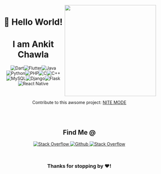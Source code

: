 
<img align = 'right' src = 'https://media.giphy.com/media/Qc0BxWM9TxljvJug2x/giphy.gif?cid=790b7611aa14031010c5f5e1104900da5da5e93dfaec117a&rid=giphy.gif&ct=g' height = '300'>
<h1 align  = 'center'>👋 Hello World!</h1>
<h1 align  = 'center'>I am Ankit Chawla </h1> 

<p align = 'center'>
<img src="https://img.shields.io/badge/dart-%230175C2.svg?style=for-the-badge&amp;logo=dart&amp;logoColor=white" alt="Dart"><img src="https://img.shields.io/badge/Flutter-%2302569B.svg?style=for-the-badge&amp;logo=Flutter&amp;logoColor=white" alt="Flutter"><img src="https://img.shields.io/badge/java-%23ED8B00.svg?style=for-the-badge&amp;logo=java&amp;logoColor=white" alt="Java"><img src="https://img.shields.io/badge/python-3670A0?style=for-the-badge&amp;logo=python&amp;logoColor=ffdd54" alt="Python"><img src="https://img.shields.io/badge/php-%23777BB4.svg?style=for-the-badge&amp;logo=php&amp;logoColor=white" alt="PHP"><img src="https://img.shields.io/badge/c-%2300599C.svg?style=for-the-badge&amp;logo=c&amp;logoColor=white" alt="C"><img src="https://img.shields.io/badge/c++-%2300599C.svg?style=for-the-badge&amp;logo=c%2B%2B&amp;logoColor=white" alt="C++"><img src="https://img.shields.io/badge/mysql-%2300f.svg?style=for-the-badge&amp;logo=mysql&amp;logoColor=white" alt="MySQL"><img src="https://img.shields.io/badge/django-%23092E20.svg?style=for-the-badge&amp;logo=django&amp;logoColor=white" alt="Django"><img src="https://img.shields.io/badge/flask-%23000.svg?style=for-the-badge&amp;logo=flask&amp;logoColor=white" alt="Flask"><img src="https://img.shields.io/badge/react_native-%2320232a.svg?style=for-the-badge&amp;logo=react&amp;logoColor=%2361DAFB" alt="React Native">
</p>
<br>
<p align = 'center'>Contribute to this awsome project: <a href = 'https://github.com/thechawla225/NiteModeFlask'>NITE MODE</a></p>
<br>
<br>
<h2 align = 'center'>Find Me @</h2>

<p align = 'center'><a href = "https://stackoverflow.com/users/11549120/ankit-chawla"><img src="https://img.shields.io/badge/-Stackoverflow-FE7A16?style=for-the-badge&amp;logo=stack-overflow&amp;logoColor=white" alt="Stack Overflow"></a><a href = "https://github.com/thechawla225"> <img src="https://img.shields.io/badge/github-%23121011.svg?style=for-the-badge&logo=github&logoColor=white" alt="Github"></a><a href = "https://www.linkedin.com/in/ankit-chawla-7839a7135/"> <img src="https://img.shields.io/badge/linkedin-%230077B5.svg?style=for-the-badge&logo=linkedin&logoColor=white" alt="Stack Overflow"></a></p></p>
</p>

<br>
<h3 align = 'center'>Thanks for stopping by ❤️!</h3>


